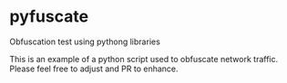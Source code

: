 # pyfuscate
Obfuscation test using pythong libraries

This is an example of a python script used to obfuscate network traffic. Please feel free to adjust and PR to enhance.

